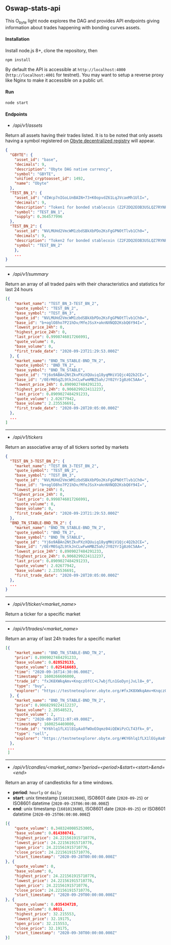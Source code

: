 ## Oswap-stats-api

This O<sub>byte</sub> light node explores the DAG and provides API endpoints giving information about trades happening with bonding curves assets.


#### Installation

Install node.js 8+, clone the repository, then

`npm install`

By default the API is accessible at `http://localhost:4000` (`http://localhost:4001` for testnet). You may want to setup a reverse proxy like Nginx to make it accessible on a public url.

#### Run

`node start`


#### Endpoints


- */api/v1/assets*

Return all assets having their trades listed. It is to be noted that only assets having a symbol registered on [Obyte decentralized registry](https://github.com/byteball/token-registry-ui) will appear.

```json
{
  "GBYTE": {
    "asset_id": "base",
    "decimals": 9,
    "description": "Obyte DAG native currency",
    "symbol": "GBYTE",
    "unified_cryptoasset_id": 1492,
    "name": "Obyte"
  },
  "TEST_BN_1": {
    "asset_id": "dIWcp7nIGoLUnBAIN+73+K0opvdZ61LqJVcaeMh1UlI=",
    "decimals": 9,
    "description": "Token1 for bonded stablecoin (Z2F2DQ2EOB3USLQZ7RYNPEPPEFHEP6KF)",
    "symbol": "TEST_BN_1",
    "supply": 0.364577996
  },
  "TEST_BN_2": {
    "asset_id": "NVLMUHd2VmcWM1zbdSBkXbPDo2KsFgGPNOtTlvb1Ch0=",
    "decimals": 9,
    "description": "Token2 for bonded stablecoin (Z2F2DQ2EOB3USLQZ7RYNPEPPEFHEP6KF)",
    "symbol": "TEST_BN_2"
	},
	...
}
```

---------------------------------------

- */api/v1/summary*

Return an array of all traded pairs with their characteristics and statistics for last 24 hours

```json
[{
    "market_name": "TEST_BN_3-TEST_BN_2",
    "quote_symbol": "TEST_BN_2",
    "base_symbol": "TEST_BN_3",
    "quote_id": "NVLMUHd2VmcWM1zbdSBkXbPDo2KsFgGPNOtTlvb1Ch0=",
    "base_id": "b+oglO8ho7P21hDv/MfeJSsX+aknNXNQD2KsbQ6Y94I=",
    "lowest_price_24h": 0,
    "highest_price_24h": 0,
    "last_price": 0.9998746017266991,
    "quote_volume": 0,
    "base_volume": 0,
    "first_trade_date": "2020-09-23T21:29:53.000Z"
  }, {
    "market_name": "BND_TN_STABLE-BND_TN_2",
    "quote_symbol": "BND_TN_2",
    "base_symbol": "BND_TN_STABLE",
    "quote_id": "Yj6o9ABAn2NtZkvPXzXQUuiq18yqMHiV1Qjc4Q2b2CE=",
    "base_id": "/0ErM0SqZL9tkJnCLwFwmMBZ5ah/JY02YrIg8z6C5AA=",
    "lowest_price_24h": 0.8909027484291233,
    "highest_price_24h": 0.9068299224112237,
    "last_price": 0.8909027484291233,
    "quote_volume": 2.02677942,
    "base_volume": 2.235536691,
    "first_trade_date": "2020-09-28T20:05:00.000Z"
  },
  ...
]
```

---------------------------------------

- */api/v1/tickers*

Return an associative array  of all tickers sorted by markets

```json
{
  "TEST_BN_3-TEST_BN_2": {
    "market_name": "TEST_BN_3-TEST_BN_2",
    "quote_symbol": "TEST_BN_2",
    "base_symbol": "TEST_BN_3",
    "quote_id": "NVLMUHd2VmcWM1zbdSBkXbPDo2KsFgGPNOtTlvb1Ch0=",
    "base_id": "b+oglO8ho7P21hDv/MfeJSsX+aknNXNQD2KsbQ6Y94I=",
    "lowest_price_24h": 0,
   "highest_price_24h": 0,
    "last_price": 0.9998746017266991,
    "quote_volume": 0,
    "base_volume": 0,
    "first_trade_date": "2020-09-23T21:29:53.000Z"
  },
  "BND_TN_STABLE-BND_TN_2": {
    "market_name": "BND_TN_STABLE-BND_TN_2",
    "quote_symbol": "BND_TN_2",
    "base_symbol": "BND_TN_STABLE",
    "quote_id": "Yj6o9ABAn2NtZkvPXzXQUuiq18yqMHiV1Qjc4Q2b2CE=",
    "base_id": "/0ErM0SqZL9tkJnCLwFwmMBZ5ah/JY02YrIg8z6C5AA=",
    "lowest_price_24h": 0.8909027484291233,
    "highest_price_24h": 0.9068299224112237,
    "last_price": 0.8909027484291233,
    "quote_volume": 2.02677942,
    "base_volume": 2.235536691,
    "first_trade_date": "2020-09-28T20:05:00.000Z"
  },
  ...
}
```

---------------------------------------

- */api/v1/ticker/<market_name>*

Return a ticker for a specific market

---------------------------------------

- */api/v1/trades/<market_name>*

Return an array of last 24h trades for a specific market

```json
[{
    "market_name": "BND_TN_STABLE-BND_TN_2",
    "price": 0.8909027484291233,
    "base_volume": 0.028529133,
    "quote_volume": 0.025416683,
    "time": "2020-09-16T14:30:06.000Z",
    "timestamp": 1600266606000,
    "trade_id": "fxJK8XWkqAmv+KnqczOfCC+L7wbjfLn1GoDynjJvLl8=_0",
    "type": "buy",
    "explorer": "https://testnetexplorer.obyte.org/#fxJK8XWkqAmv+KnqczOfCC+L7wbjfLn1GoDynjJvLl8="
  }, {
    "market_name": "BND_TN_STABLE-BND_TN_2",
    "price": 0.9068299224112237,
    "base_volume": 2.20548523,
    "quote_volume": 2,
    "time": "2020-09-16T11:07:49.000Z",
    "timestamp": 1600254469000,
    "trade_id": "KY6hlq1fLX1lEGyAa8fWOoEOqmz04iQEWiPzCLT43fk=_0",
    "type": "sell",
    "explorer": "https://testnetexplorer.obyte.org/#KY6hlq1fLX1lEGyAa8fWOoEOqmz04iQEWiPzCLT43fk="
  },
 ...
 ]
```
---------------------------------------

- */api/v1/candles/\<market_name\>?period=\<period\>&start=\<start\>&end=\<end\>*

Return an array of candlesticks for a time windows.

- **period**: `hourly` or `daily`
- **start**: unix timestamp (`1601013600`), ISO8601 date (`2020-09-25`) or ISO8601 datetime (`2020-09-25T06:00:00.000Z`)
- **end**: unix timestamp (`1601013600`), ISO8601 date (`2020-09-25`) or ISO8601 datetime (`2020-09-25T06:00:00.000Z`)


```json
[{
    "quote_volume": 0.3483240085253005,
    "base_volume": 0.014380741,
    "highest_price": 24.221561915710776,
    "lowest_price": 24.221561915710776,
    "open_price": 24.221561915710776,
    "close_price": 24.221561915710776,
    "start_timestamp": "2020-09-28T00:00:00.000Z"
}, {
    "quote_volume": 0,
    "base_volume": 0,
    "highest_price": 24.221561915710776,
    "lowest_price": 24.221561915710776,
    "open_price": 24.221561915710776,
    "close_price": 24.221561915710776,
    "start_timestamp": "2020-09-29T00:00:00.000Z"
}, {
    "quote_volume": 0.035434728,
    "base_volume": 0.0011,
    "highest_price": 32.215553,
    "lowest_price": 32.19175,
    "open_price": 32.215553,
    "close_price": 32.19175,
    "start_timestamp": "2020-09-30T00:00:00.000Z"
}]
```
